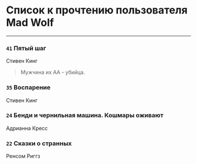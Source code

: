 # Список к прочтению пользователя Mad Wolf
---

### `41` Пятый шаг
Стивен Кинг
> Мужчина их АА - убийца.

### `35` Воспарение
Стивен Кинг

### `24` Бенди и чернильная машина. Кошмары оживают
Адрианна Кресс

### `22` Сказки о странных
Ренсом Риггз


